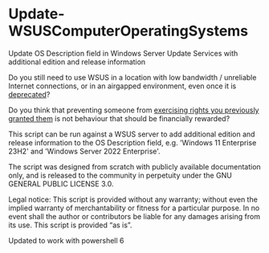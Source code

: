 # Update-WSUSComputerOperatingSystems
Update OS Description field in Windows Server Update Services with additional edition and release information

Do you still need to use WSUS in a location with low bandwidth / unreliable Internet connections, or in an airgapped environment, even once it is [deprecated](https://techcommunity.microsoft.com/t5/windows-it-pro-blog/windows-server-update-services-wsus-deprecation/ba-p/4250436)?

Do you think that preventing someone from [exercising rights you previously granted them](https://community.spiceworks.com/t/maybe-wam-wsus-is-not-longer-free/655421/37) is not behaviour that should be financially rewarded?

This script can be run against a WSUS server to add additional edition and release information to the OS Description field, e.g. 'Windows 11 Enterprise 23H2' and 'Windows Server 2022 Enterprise'.

The script was designed from scratch with publicly available documentation only, and is released to the community in perpetuity under the GNU GENERAL PUBLIC LICENSE 3.0.

Legal notice: This script is provided without any warranty; without even the implied warranty of merchantability or fitness for a particular purpose. In no event shall the author or contributors be liable for any damages arising from its use. This script is provided “as is”.

Updated to work with powershell 6
